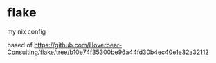 # flake
my nix config

based of https://github.com/Hoverbear-Consulting/flake/tree/b10e74f35300be96a44fd30b4ec40e1e32a32112